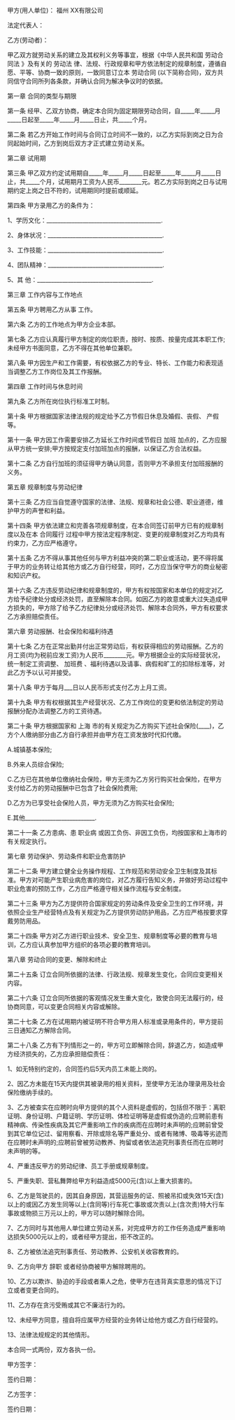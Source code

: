 
 


甲方(用人单位)：
福州
XX有限公司


法定代表人：


乙方(劳动者)：


甲乙双方就劳动关系的建立及其权利义务等事宜，根据《中华人民共和国
劳动合同法
》及有关的
劳动法
律、法规、行政规章和甲方依法制定的规章制度，遵循自愿、平等、协商一致的原则，一致同意订立本
劳动合同
(以下简称合同)，双方共同信守合同所列各条款，并确认合同为解决争议时的依据。


第一章 合同的类型与期限


第一条 经甲、乙双方协商，确定本合同为固定期限劳动合同，自_____年_____月_____日起至_____年_____月_____日止，共_____个月。


第二条 若乙方开始工作时间与合同订立时间不一致的，以乙方实际到岗之日为合同起始时间，乙方到岗后双方才正式建立劳动关系。


第二章 试用期


第三条 甲乙双方约定试用期自_____年_____月_____日起至_____年_____月_____日止，共_____个月，试用期月工资为人民币________元。若乙方实际到岗之日与试用期约定上岗之日不符的，试用期同时提前或顺延。


第四条 甲方录用乙方的条件为：


1、学历文化：_________________________________________.


2、身体状况：_________________________________________.


3、工作技能：_________________________________________.


4、团队精神：_________________________________________.


5、其 他：_________________________________________.


第三章 工作内容与工作地点


第五条 甲方聘用乙方从事 工作。


第六条 乙方的工作地点为甲方企业本部。


第七条 乙方应认真履行甲方制定的岗位职责，按时、按质、按量完成其本职工作;未经甲方书面同意，乙方不得在其他单位兼职。


第八条 甲方因生产和工作需要，有权依据乙方的专业、特长、工作能力和表现适当调整乙方工作岗位及其工作报酬。


第四章 工作时间与休息时间


第九条 乙方所在岗位执行标准工时制。


第十条 甲方根据国家法律法规的规定给予乙方节假日休息及婚假、丧假、
产假
等。


第十一条 甲方因工作需要安排乙方延长工作时间或节假日
加班
加点的，乙方应服从甲方统一安排;甲方按规定支付加班加点的报酬，以保证乙方合法权益。


第十二条 乙方自行加班的须征得甲方确认同意，否则甲方不承担支付加班报酬的义务。


第五章 规章制度与劳动纪律


第十三条 乙方应当自觉遵守国家的法律、法规、规章和社会公德、职业道德，维护甲方的声誉和利益。


第十四条 甲方依法建立和完善各项规章制度，在本合同签订前甲方已有的规章制度以及在本
合同履行
过程中甲方按法定程序制定、变更的规章制度对乙方均具有约束力，乙方应严格遵守。


第十五条 乙方不得从事其他任何与甲方利益冲突的第二职业或活动，更不得将属于甲方的业务转让给其他方或乙方自行经营，同时，乙方应当保守甲方的商业秘密和知识产权。


第十六条 乙方违反劳动纪律和规章制度的，甲方有权按国家和本单位的规定对乙方给予纪律处分或经济处罚，直至解除本合同。如因乙方的故意或重大过失造成甲方损失的，甲方除了给予乙方纪律处分或经济处罚、解除本合同外，甲方有权要求乙方承担赔偿责任。


第六章 劳动报酬、社会保险和福利待遇


第十七条 乙方在正常出勤并付出正常劳动后，有权获得相应的劳动报酬。乙方的月工资(均为税前应发工资)为人民币________元。甲方根据企业的实际经营状况，统一制定工资调整、
加班费
、福利待遇以及请事、病假和旷工的扣除标准等，对此乙方予以认可并接受。


第十八条 甲方于每月___日以人民币形式支付乙方上月工资。


第十九条 甲方有权根据其生产经营状况、乙方工作岗位的变更和依法制定的劳动报酬分配办法调整乙方的工资待遇。


第二十条 甲方根据国家和
上海
市的有关规定为乙方购买下述社会保险(____)，乙方个人缴纳部分由乙方自行承担并由甲方在工资发放时代扣代缴。


A.城镇基本保险;


B.外来人员综合保险;


C.乙方已在其他单位缴纳社会保险，甲方无须为乙方另行购买社会保险，在甲方支付给乙方的劳动报酬中已包含了社会保险费用;


D.乙方为已享受社会保险人员，甲方无须为乙方购买社会保险;


E.其他_________________________.


第二十一条 乙方患病、患
职业病
或因工负伤、非因工负伤，均按国家和上海市的有关规定执行。


第七章 劳动保护、劳动条件和职业危害防护


第二十二条 甲方建立健全业务操作规程、工作规范和劳动安全卫生制度及其标准。甲方对可能产生职业病危害的岗位，对乙方履行告知义务，并做好劳动过程中职业危害的预防工作，乙方应严格遵守相关操作流程与安全制度。


第二十三条 甲方为乙方提供符合国家规定的劳动条件及安全卫生的工作环境，并依照企业生产经营特点及有关规定为乙方提供劳动防护用品，乙方应严格按要求穿戴劳防用品。


第二十四条 甲方对乙方进行职业技术、安全卫生、规章制度等必要的教育与培训，乙方应认真参加甲方组织的各项必要的教育培训。


第八章 劳动合同的变更、解除和终止


第二十五条 订立合同所依据的法律、行政法规、规章发生变化，合同应变更相关内容。


第二十六条 订立合同所依据的客观情况发生重大变化，致使合同无法履行的，经协商同意，可以变更合同相关内容或解除。


第二十七条 乙方在试用期内被证明不符合甲方用人标准或录用条件的，甲方提前三日通知乙方解除合同。


第二十八条 乙方有下列情形之一的，甲方可立即解除合同，辞退乙方，如造成甲方经济损失的，乙方应承担赔偿责任：


1、如无特别约定的，合同签约后5天内员工未能上岗的。


2、因乙方未能在15天内提供其被录用的相关资料，至使甲方无法办理录用及社会保险缴纳手续的。


3、乙方被查实在应聘时向甲方提供的其个人资料是虚假的，包括但不限于：离职证明、身份证明、户籍证明、学历证明、体检证明等是虚假或伪造的;应聘前患有精神病、传染性疾病及其它严重影响工作的疾病而在应聘时未声明的;应聘前曾受到其它单位记过、留用察看、开除或除名等严重处分、或者有赌博、吸毒等劣迹而在应聘时未声明的;应聘前曾被劳动教养、拘留或者依法追究刑事责任而在应聘时未声明的等。


4、严重违反甲方的劳动纪律、员工手册或规章制度。


5、严重失职、营私舞弊给甲方利益造成5000元(含)以上重大损害的。


6、乙方是驾驶员的，因其自身原因，其营运服务的证、照被吊扣或失效15天(含)以上的或因乙方发生同等以上(含同等)行车死亡事故或次责以上(含次责)特大行车事故或物损三万元以上的，甲方可以随时解除合同。


7、乙方同时与其他用人单位建立劳动关系，对完成甲方的工作任务造成严重影响达损失5000元以上的，或者经甲方提出，拒不改正的。


8、乙方被依法追究刑事责任、劳动教养、公安机关收容教育的。


9、乙方向甲方
辞职
或者经协商被甲方解除聘用的。


10、乙方以欺诈、胁迫的手段或者乘人之危，使甲方在违背真实意思的情况下订立或者变更合同的。


11、乙方存在贪污受贿或其它不廉洁行为的。


12、未经甲方同意，擅自将应属甲方经营的业务转让给他方或乙方自行经营的。


13、法律法规规定的其他情形。


本合同一式两份，双方各执一份。


甲方签字：


签约日期：


乙方签字：


签约日期：
 


 

 
 
 
 
 
  


  
 

  


  


  
 
 
 
 

